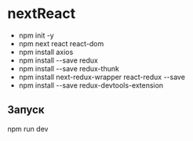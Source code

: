 # nextReact

- npm init -y
- npm next react react-dom
- npm install axios
- npm install --save redux
- npm install --save redux-thunk
- npm install next-redux-wrapper react-redux --save
- npm install --save redux-devtools-extension


## Запуск
npm run dev
